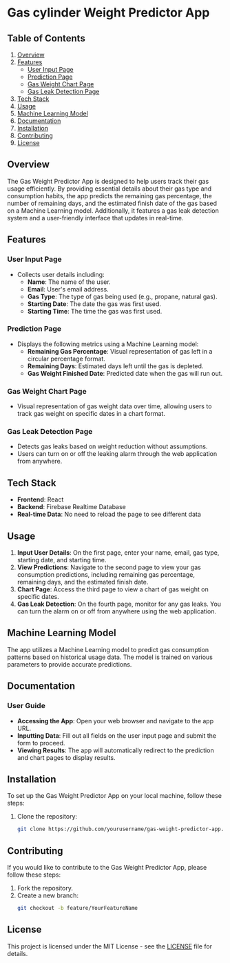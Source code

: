 # Gas cylinder Weight Predictor App

## Table of Contents

1. [Overview](#overview)
2. [Features](#features)
   - [User Input Page](#user-input-page)
   - [Prediction Page](#prediction-page)
   - [Gas Weight Chart Page](#gas-weight-chart-page)
   - [Gas Leak Detection Page](#gas-leak-detection-page)
3. [Tech Stack](#tech-stack)
4. [Usage](#usage)
5. [Machine Learning Model](#machine-learning-model)
6. [Documentation](#documentation)
7. [Installation](#installation)
8. [Contributing](#contributing)
9. [License](#license)

## Overview

The Gas Weight Predictor App is designed to help users track their gas usage efficiently. By providing essential details about their gas type and consumption habits, the app predicts the remaining gas percentage, the number of remaining days, and the estimated finish date of the gas based on a Machine Learning model. Additionally, it features a gas leak detection system and a user-friendly interface that updates in real-time.

## Features

### User Input Page
- Collects user details including:
  - **Name**: The name of the user.
  - **Email**: User's email address.
  - **Gas Type**: The type of gas being used (e.g., propane, natural gas).
  - **Starting Date**: The date the gas was first used.
  - **Starting Time**: The time the gas was first used.

### Prediction Page
- Displays the following metrics using a Machine Learning model:
  - **Remaining Gas Percentage**: Visual representation of gas left in a circular percentage format.
  - **Remaining Days**: Estimated days left until the gas is depleted.
  - **Gas Weight Finished Date**: Predicted date when the gas will run out.

### Gas Weight Chart Page
- Visual representation of gas weight data over time, allowing users to track gas weight on specific dates in a chart format.

### Gas Leak Detection Page
- Detects gas leaks based on weight reduction without assumptions.
- Users can turn on or off the leaking alarm through the web application from anywhere.

## Tech Stack

- **Frontend**: React
- **Backend**: Firebase Realtime Database
- **Real-time Data**: No need to reload the page to see different data

## Usage

1. **Input User Details**: On the first page, enter your name, email, gas type, starting date, and starting time.
2. **View Predictions**: Navigate to the second page to view your gas consumption predictions, including remaining gas percentage, remaining days, and the estimated finish date.
3. **Chart Page**: Access the third page to view a chart of gas weight on specific dates.
4. **Gas Leak Detection**: On the fourth page, monitor for any gas leaks. You can turn the alarm on or off from anywhere using the web application.

## Machine Learning Model

The app utilizes a Machine Learning model to predict gas consumption patterns based on historical usage data. The model is trained on various parameters to provide accurate predictions.

## Documentation

### User Guide
- **Accessing the App**: Open your web browser and navigate to the app URL.
- **Inputting Data**: Fill out all fields on the user input page and submit the form to proceed.
- **Viewing Results**: The app will automatically redirect to the prediction and chart pages to display results.

## Installation

To set up the Gas Weight Predictor App on your local machine, follow these steps:

1. Clone the repository:
   ```bash
   git clone https://github.com/yourusername/gas-weight-predictor-app.git

## Contributing

If you would like to contribute to the Gas Weight Predictor App, please follow these steps:

1. Fork the repository.
2. Create a new branch:
   ```bash
   git checkout -b feature/YourFeatureName

## License

This project is licensed under the MIT License - see the [LICENSE](LICENSE) file for details.


